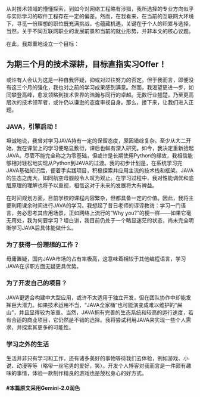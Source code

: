 ​	从对技术领域的懵懂探索，到如今对网络工程略有涉猎，我所选择的专业方向似乎与实际学习的软件工程存在一定的偏差。然而，在我看来，在当前的互联网大环境下，寻觅一份理想的职位既充满挑战，也蕴藏机遇，关键在于个人的积累与选择。当然，关于不同互联网职业的发展前景和当前的就业形势，并非本文的核心议题。

在此，我郑重地设立一个目标：

## 为期三个月的技术深耕，目标直指实习Offer！

​	或许有人会认为这是一种自我怀疑，抑或对过往努力的否定。但于我而言，即便没有这三个月的强化，我也对之前的学习成果感到满意。然而，我渴望更进一步，如同攀登高峰，愈发领略到技术世界的浩瀚与同行的卓越。无数行业翘楚，乃至更高层次的技术领军者，或许仍以谦逊的态度审视自身。那么，接下来，让我们进入正题。

### **JAVA，引擎启动！**

​	坦诚地说，我曾对学习JAVA持有一定的保留态度，原因错综复杂。至少从大二开始，我在课堂上的学习便略显敷衍，课后也鲜有深入研究。如今，我决定重新拾起JAVA。尽管不能完全称之为零基础，但或许是长期使用Python的缘故，我相信能够相对轻松地实现从Python到JAVA的过渡。我的初步计划是，在系统学习完JAVA基础知识后，便着手实践项目，积极探索并应用主流的技术栈和框架。JAVA的生态之庞大，如同航空母舰般令人叹为观止。在学习过程中，我对性能调优和底层原理的理解也将予以重视，相信这对于未来的发展将大有裨益。

​	在时间规划方面，目前学校的课程内容繁杂，但都具备一定的价值。因此，我将主要利用课余时间进行JAVA的学习。我想起了昔日老师的谆谆教诲：学习一门语言，务必思考其应用场景，正如网络上流行的“Why you?”的梗一样——如果它毫无用处，我为何要学习？坦白讲，我目前仍处于一个略显迷茫的状态，尚未完全明晰学习JAVA后具体能做什么。

### **为了获得一份理想的工作？**

​	毋庸置疑，国内JAVA市场的占有率极高，这意味着相较于其他编程语言，学习JAVA在求职方面无疑更具优势。

### **为了开发自己的项目？**

​	JAVA更适合构建中大型应用，或许不太适用于独立开发，但在团队协作中却能发挥巨大潜力。如果技术运用不当，“JAVA全家桶”也可能演变成难以维护的“屎山”，并且显得较为笨重。当然，JAVA拥有完善的生态系统和较高的运行速度，若有合适的商业项目，它仍然是不错的选择。我将尝试利用JAVA来实现一些个人需求，并探索其更多的可能性。

### **学习之外的生活**

​	生活并非只有学习和工作，还有诸多美好的事物等待我们去体验，例如游戏、小说、动漫等等（略带一丝宅男的爱好，笑）。开发个人博客对我而言是一件颇有趣味的事情，体验一款制作精良的游戏也是放松身心的好方式。

#### #本篇原文采用Gemini-2.0润色